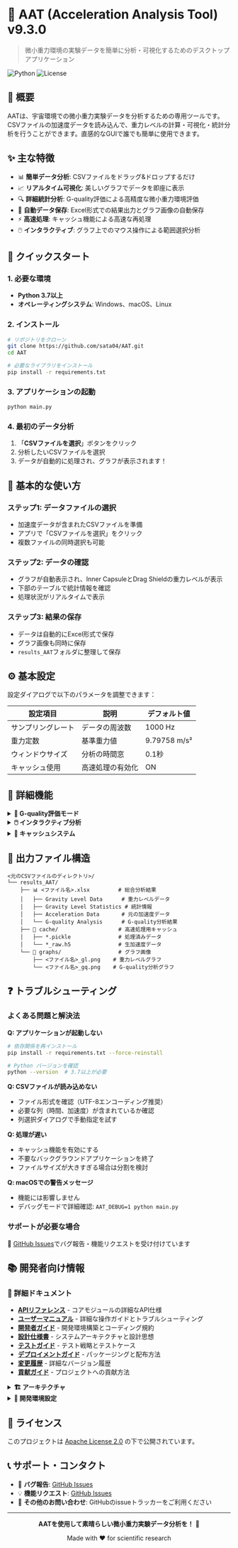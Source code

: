 # 🚀 AAT (Acceleration Analysis Tool) v9.3.0

> 微小重力環境の実験データを簡単に分析・可視化するためのデスクトップアプリケーション

![Python](https://img.shields.io/badge/Python-3.7+-blue.svg)
![License](https://img.shields.io/badge/License-Apache%202.0-green.svg)

## 📖 概要

AATは、宇宙環境での微小重力実験データを分析するための専用ツールです。CSVファイルの加速度データを読み込んで、重力レベルの計算・可視化・統計分析を行うことができます。直感的なGUIで誰でも簡単に使用できます。

## ✨ 主な特徴

- 📊 **簡単データ分析**: CSVファイルをドラッグ&ドロップするだけ
- 📈 **リアルタイム可視化**: 美しいグラフでデータを即座に表示
- 🔍 **詳細統計分析**: G-quality評価による高精度な微小重力環境評価
- 💾 **自動データ保存**: Excel形式での結果出力とグラフ画像の自動保存
- ⚡ **高速処理**: キャッシュ機能による高速な再処理
- 🖱️ **インタラクティブ**: グラフ上でのマウス操作による範囲選択分析

## 🚀 クイックスタート

### 1. 必要な環境

- **Python 3.7以上**
- **オペレーティングシステム**: Windows、macOS、Linux

### 2. インストール

```bash
# リポジトリをクローン
git clone https://github.com/sata04/AAT.git
cd AAT

# 必要なライブラリをインストール
pip install -r requirements.txt
```

### 3. アプリケーションの起動

```bash
python main.py
```

### 4. 最初のデータ分析

1. 「**CSVファイルを選択**」ボタンをクリック
2. 分析したいCSVファイルを選択
3. データが自動的に処理され、グラフが表示されます！

## 📖 基本的な使い方

### ステップ1: データファイルの選択
- 加速度データが含まれたCSVファイルを準備
- アプリで「CSVファイルを選択」をクリック
- 複数ファイルの同時選択も可能

### ステップ2: データの確認
- グラフが自動表示され、Inner CapsuleとDrag Shieldの重力レベルが表示
- 下部のテーブルで統計情報を確認
- 処理状況がリアルタイムで表示

### ステップ3: 結果の保存
- データは自動的にExcel形式で保存
- グラフ画像も同時に保存
- `results_AAT`フォルダに整理して保存

## ⚙️ 基本設定

設定ダイアログで以下のパラメータを調整できます：

| 設定項目 | 説明 | デフォルト値 |
|---------|------|-------------|
| サンプリングレート | データの周波数 | 1000 Hz |
| 重力定数 | 基準重力値 | 9.79758 m/s² |
| ウィンドウサイズ | 分析の時間窓 | 0.1秒 |
| キャッシュ使用 | 高速処理の有効化 | ON |

## 🔧 詳細機能

<details>
<summary><strong>🎯 G-quality評価モード</strong></summary>

微小重力環境の品質を詳細に評価する高度な分析機能：

- **多段階ウィンドウ分析**: 0.1秒から1.0秒まで異なるサイズの時間窓で分析
- **最適化された処理**: バックグラウンドでの非同期処理により、UIの応答性を維持
- **比較分析**: Inner CapsuleとDrag Shieldの両方を独立して評価
- **自動実行**: ファイル読み込み時の自動評価オプション

使用方法：
1. 「G-quality評価モード」ボタンをクリック
2. 進捗バーで処理状況を確認
3. 結果がグラフとExcelで自動保存
</details>

<details>
<summary><strong>🖱️ インタラクティブ分析</strong></summary>

グラフ上での直感的な操作機能：

- **範囲選択**: マウスドラッグで時間範囲を選択
- **リアルタイム統計**: 選択範囲の詳細統計を即座に表示
- **ビジュアルフィードバック**: 選択範囲のハイライト表示
- **データ比較**: 複数データセットの同時表示と比較

操作方法：
1. グラフ上でマウスをドラッグして範囲選択
2. 統計情報ダイアログが自動表示
3. 平均値、標準偏差などの詳細データを確認
</details>

<details>
<summary><strong>💾 キャッシュシステム</strong></summary>

処理済みデータの高速再利用機能：

- **自動キャッシュ**: 処理結果を自動的に保存
- **整合性チェック**: ファイル変更時の自動再処理
- **バージョン管理**: アプリケーション更新時の自動キャッシュ更新
- **効率的な保存**: pickle形式とHDF5形式の使い分け
</details>

## 📁 出力ファイル構造

```
<元のCSVファイルのディレクトリ>/
└── results_AAT/
    ├── 📊 <ファイル名>.xlsx         # 総合分析結果
    │   ├── Gravity Level Data      # 重力レベルデータ
    │   ├── Gravity Level Statistics # 統計情報
    │   ├── Acceleration Data       # 元の加速度データ
    │   └── G-quality Analysis      # G-quality分析結果
    ├── 📁 cache/                   # 高速処理用キャッシュ
    │   ├── *.pickle               # 処理済みデータ
    │   └── *_raw.h5               # 生加速度データ
    └── 📁 graphs/                  # グラフ画像
        ├── <ファイル名>_gl.png    # 重力レベルグラフ
        └── <ファイル名>_gq.png    # G-quality分析グラフ
```

## ❓ トラブルシューティング

### よくある問題と解決法

**Q: アプリケーションが起動しない**
```bash
# 依存関係を再インストール
pip install -r requirements.txt --force-reinstall

# Python バージョンを確認
python --version  # 3.7以上が必要
```

**Q: CSVファイルが読み込めない**
- ファイル形式を確認（UTF-8エンコーディング推奨）
- 必要な列（時間、加速度）が含まれているか確認
- 列選択ダイアログで手動指定を試す

**Q: 処理が遅い**
- キャッシュ機能を有効にする
- 不要なバックグラウンドアプリケーションを終了
- ファイルサイズが大きすぎる場合は分割を検討

**Q: macOSでの警告メッセージ**
- 機能には影響しません
- デバッグモードで詳細確認: `AAT_DEBUG=1 python main.py`

### サポートが必要な場合

🐛 [GitHub Issues](https://github.com/sata04/AAT/issues)でバグ報告・機能リクエストを受け付けています

## 📚 開発者向け情報

### 📖 詳細ドキュメント

- **[APIリファレンス](docs/api-reference.md)** - コアモジュールの詳細なAPI仕様
- **[ユーザーマニュアル](docs/user-manual.md)** - 詳細な操作ガイドとトラブルシューティング
- **[開発者ガイド](docs/developer-guide.md)** - 開発環境構築とコーディング規約
- **[設計仕様書](docs/design-specification.md)** - システムアーキテクチャと設計思想
- **[テストガイド](docs/testing-guide.md)** - テスト戦略とテストケース
- **[デプロイメントガイド](docs/deployment-guide.md)** - パッケージングと配布方法
- **[変更履歴](CHANGELOG.md)** - 詳細なバージョン履歴
- **[貢献ガイド](CONTRIBUTING.md)** - プロジェクトへの貢献方法

<details>
<summary><strong>🏗️ アーキテクチャ</strong></summary>

### プロジェクト構造
```
AAT/
├── main.py                     # エントリーポイント
├── config.json                 # 設定ファイル
├── core/                      # コア処理モジュール
│   ├── data_processor.py      # データ処理
│   ├── statistics.py          # 統計分析
│   ├── cache_manager.py       # キャッシュ管理
│   ├── export.py             # エクスポート機能
│   ├── config.py             # 設定管理
│   ├── logger.py             # ログ機能
│   └── exceptions.py         # カスタム例外
├── gui/                      # ユーザーインターフェース
│   ├── main_window.py        # メインウィンドウ
│   ├── workers.py            # バックグラウンド処理
│   ├── settings_dialog.py    # 設定ダイアログ
│   └── column_selector_dialog.py  # 列選択ダイアログ
├── docs/                     # プロジェクトドキュメント
└── config/                   # 設定ファイル
    ├── config.default.json   # デフォルト設定
    └── config.json          # ユーザー設定
```

### 設計原則
- **関心の分離**: コア処理とGUIの完全分離
- **非同期処理**: QThreadによるバックグラウンド処理
- **キャッシュ戦略**: インテリジェントな処理結果再利用
- **設定管理**: JSONベースの柔軟な設定システム
</details>

<details>
<summary><strong>🔧 開発環境設定</strong></summary>

### 開発用依存関係
```bash
pip install -r requirements.txt

# 開発ツールを含む場合
pip install -e ".[dev]"
```

### pre-commitフックの設定
```bash
pip install pre-commit
pre-commit install
```

### デバッグモード
```bash
# macOS
AAT_DEBUG=1 python main.py

# Windows
set AAT_DEBUG=1 && python main.py
```

### コード品質チェック
```bash
# Ruffでリントとフォーマット
ruff check .
ruff format .
```

### テスト実行
```bash
# 基本テスト
python -m pytest tests/

# カバレッジ付き
python -m pytest tests/ --cov=core --cov=gui
```
</details>

## 📄 ライセンス

このプロジェクトは [Apache License 2.0](LICENSE.md) の下で公開されています。

## 📞 サポート・コンタクト

- 🐛 **バグ報告**: [GitHub Issues](https://github.com/sata04/AAT/issues)
- 💡 **機能リクエスト**: [GitHub Issues](https://github.com/sata04/AAT/issues)
- 📧 **その他のお問い合わせ**: GitHubのissueトラッカーをご利用ください

---

<div align="center">

**AATを使用して素晴らしい微小重力実験データ分析を！** 🚀

Made with ❤️ for scientific research

</div>

